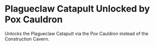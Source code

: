 # Plagueclaw Catapult Unlocked by Pox Cauldron
Unlocks the Plagueclaw Catapult via the Pox Cauldron instead of the Construction Cavern.